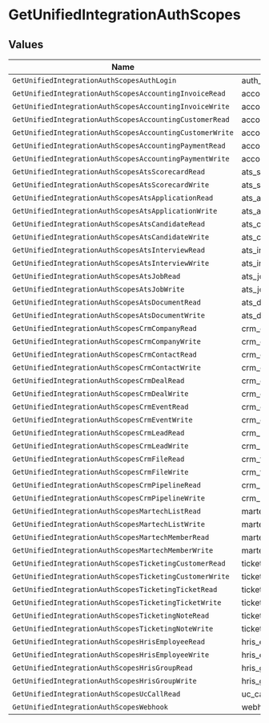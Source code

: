 # GetUnifiedIntegrationAuthScopes


## Values

| Name                                                     | Value                                                    |
| -------------------------------------------------------- | -------------------------------------------------------- |
| `GetUnifiedIntegrationAuthScopesAuthLogin`               | auth_login                                               |
| `GetUnifiedIntegrationAuthScopesAccountingInvoiceRead`   | accounting_invoice_read                                  |
| `GetUnifiedIntegrationAuthScopesAccountingInvoiceWrite`  | accounting_invoice_write                                 |
| `GetUnifiedIntegrationAuthScopesAccountingCustomerRead`  | accounting_customer_read                                 |
| `GetUnifiedIntegrationAuthScopesAccountingCustomerWrite` | accounting_customer_write                                |
| `GetUnifiedIntegrationAuthScopesAccountingPaymentRead`   | accounting_payment_read                                  |
| `GetUnifiedIntegrationAuthScopesAccountingPaymentWrite`  | accounting_payment_write                                 |
| `GetUnifiedIntegrationAuthScopesAtsScorecardRead`        | ats_scorecard_read                                       |
| `GetUnifiedIntegrationAuthScopesAtsScorecardWrite`       | ats_scorecard_write                                      |
| `GetUnifiedIntegrationAuthScopesAtsApplicationRead`      | ats_application_read                                     |
| `GetUnifiedIntegrationAuthScopesAtsApplicationWrite`     | ats_application_write                                    |
| `GetUnifiedIntegrationAuthScopesAtsCandidateRead`        | ats_candidate_read                                       |
| `GetUnifiedIntegrationAuthScopesAtsCandidateWrite`       | ats_candidate_write                                      |
| `GetUnifiedIntegrationAuthScopesAtsInterviewRead`        | ats_interview_read                                       |
| `GetUnifiedIntegrationAuthScopesAtsInterviewWrite`       | ats_interview_write                                      |
| `GetUnifiedIntegrationAuthScopesAtsJobRead`              | ats_job_read                                             |
| `GetUnifiedIntegrationAuthScopesAtsJobWrite`             | ats_job_write                                            |
| `GetUnifiedIntegrationAuthScopesAtsDocumentRead`         | ats_document_read                                        |
| `GetUnifiedIntegrationAuthScopesAtsDocumentWrite`        | ats_document_write                                       |
| `GetUnifiedIntegrationAuthScopesCrmCompanyRead`          | crm_company_read                                         |
| `GetUnifiedIntegrationAuthScopesCrmCompanyWrite`         | crm_company_write                                        |
| `GetUnifiedIntegrationAuthScopesCrmContactRead`          | crm_contact_read                                         |
| `GetUnifiedIntegrationAuthScopesCrmContactWrite`         | crm_contact_write                                        |
| `GetUnifiedIntegrationAuthScopesCrmDealRead`             | crm_deal_read                                            |
| `GetUnifiedIntegrationAuthScopesCrmDealWrite`            | crm_deal_write                                           |
| `GetUnifiedIntegrationAuthScopesCrmEventRead`            | crm_event_read                                           |
| `GetUnifiedIntegrationAuthScopesCrmEventWrite`           | crm_event_write                                          |
| `GetUnifiedIntegrationAuthScopesCrmLeadRead`             | crm_lead_read                                            |
| `GetUnifiedIntegrationAuthScopesCrmLeadWrite`            | crm_lead_write                                           |
| `GetUnifiedIntegrationAuthScopesCrmFileRead`             | crm_file_read                                            |
| `GetUnifiedIntegrationAuthScopesCrmFileWrite`            | crm_file_write                                           |
| `GetUnifiedIntegrationAuthScopesCrmPipelineRead`         | crm_pipeline_read                                        |
| `GetUnifiedIntegrationAuthScopesCrmPipelineWrite`        | crm_pipeline_write                                       |
| `GetUnifiedIntegrationAuthScopesMartechListRead`         | martech_list_read                                        |
| `GetUnifiedIntegrationAuthScopesMartechListWrite`        | martech_list_write                                       |
| `GetUnifiedIntegrationAuthScopesMartechMemberRead`       | martech_member_read                                      |
| `GetUnifiedIntegrationAuthScopesMartechMemberWrite`      | martech_member_write                                     |
| `GetUnifiedIntegrationAuthScopesTicketingCustomerRead`   | ticketing_customer_read                                  |
| `GetUnifiedIntegrationAuthScopesTicketingCustomerWrite`  | ticketing_customer_write                                 |
| `GetUnifiedIntegrationAuthScopesTicketingTicketRead`     | ticketing_ticket_read                                    |
| `GetUnifiedIntegrationAuthScopesTicketingTicketWrite`    | ticketing_ticket_write                                   |
| `GetUnifiedIntegrationAuthScopesTicketingNoteRead`       | ticketing_note_read                                      |
| `GetUnifiedIntegrationAuthScopesTicketingNoteWrite`      | ticketing_note_write                                     |
| `GetUnifiedIntegrationAuthScopesHrisEmployeeRead`        | hris_employee_read                                       |
| `GetUnifiedIntegrationAuthScopesHrisEmployeeWrite`       | hris_employee_write                                      |
| `GetUnifiedIntegrationAuthScopesHrisGroupRead`           | hris_group_read                                          |
| `GetUnifiedIntegrationAuthScopesHrisGroupWrite`          | hris_group_write                                         |
| `GetUnifiedIntegrationAuthScopesUcCallRead`              | uc_call_read                                             |
| `GetUnifiedIntegrationAuthScopesWebhook`                 | webhook                                                  |